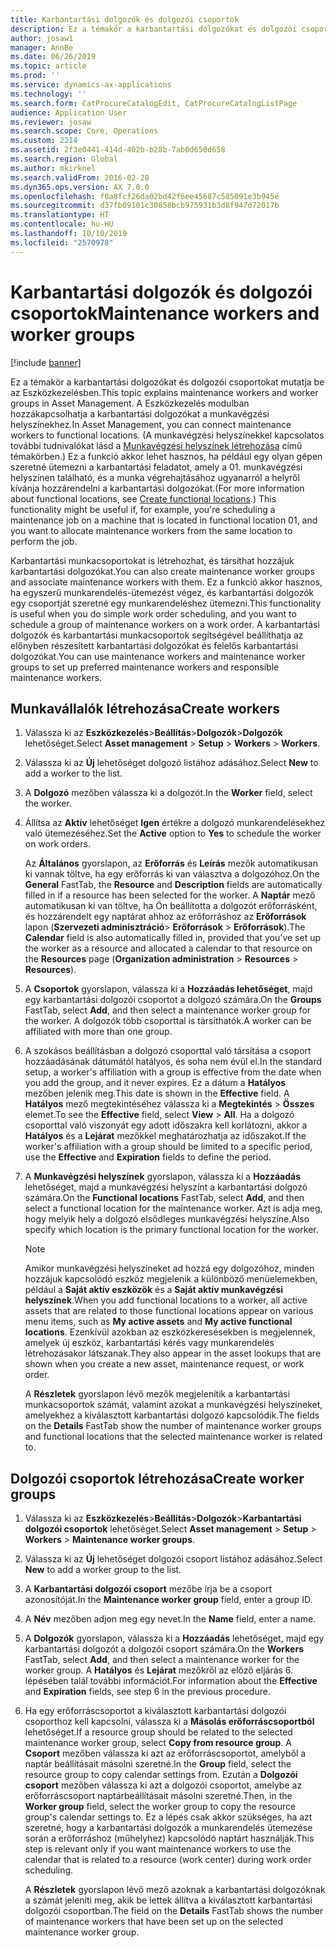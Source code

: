 ```yaml
---
title: Karbantartási dolgozók és dolgozói csoportok
description: Ez a témakör a karbantartási dolgozókat és dolgozói csoportokat mutatja be az Eszközkezelésben.
author: josaw1
manager: AnnBe
ms.date: 06/26/2019
ms.topic: article
ms.prod: ''
ms.service: dynamics-ax-applications
ms.technology: ''
ms.search.form: CatProcureCatalogEdit, CatProcureCatalogListPage
audience: Application User
ms.reviewer: josaw
ms.search.scope: Core, Operations
ms.custom: 2214
ms.assetid: 2f3e0441-414d-402b-b28b-7ab0d650d658
ms.search.region: Global
ms.author: mkirknel
ms.search.validFrom: 2016-02-28
ms.dyn365.ops.version: AX 7.0.0
ms.openlocfilehash: f0a8fcf26da02bd42f6ee45687c585091e3b945e
ms.sourcegitcommit: d37fb09101c30858bcb975931b3d8f947d72017b
ms.translationtype: HT
ms.contentlocale: hu-HU
ms.lasthandoff: 10/10/2019
ms.locfileid: "2570978"
---
```

# <a name="maintenance-workers-and-worker-groups"></a><span data-ttu-id="44785-103">Karbantartási dolgozók és dolgozói csoportok</span><span class="sxs-lookup"><span data-stu-id="44785-103">Maintenance workers and worker groups</span></span>

[!include [banner](../../includes/banner.md)]

 

<span data-ttu-id="44785-104">Ez a témakör a karbantartási dolgozókat és dolgozói csoportokat mutatja be az Eszközkezelésben.</span><span class="sxs-lookup"><span data-stu-id="44785-104">This topic explains maintenance workers and worker groups in Asset Management.</span></span> <span data-ttu-id="44785-105">A Eszközkezelés modulban hozzákapcsolhatja a karbantartási dolgozókat a munkavégzési helyszínekhez.</span><span class="sxs-lookup"><span data-stu-id="44785-105">In Asset Management, you can connect maintenance workers to functional locations.</span></span> <span data-ttu-id="44785-106">(A munkavégzési helyszínekkel kapcsolatos további tudnivalókat lásd a [Munkavégzési helyszínek létrehozása](../functional-locations/create-functional-locations.md) című témakörben.) Ez a funkció akkor lehet hasznos, ha például egy olyan gépen szeretné ütemezni a karbantartási feladatot, amely a 01. munkavégzési helyszínen található, és a munka végrehajtásához ugyanarról a helyről kívánja hozzárendelni a karbantartási dolgozókat.</span><span class="sxs-lookup"><span data-stu-id="44785-106">(For more information about functional locations, see [Create functional locations](../functional-locations/create-functional-locations.md).) This functionality might be useful if, for example, you're scheduling a maintenance job on a machine that is located in functional location 01, and you want to allocate maintenance workers from the same location to perform the job.</span></span>

<span data-ttu-id="44785-107">Karbantartási munkacsoportokat is létrehozhat, és társíthat hozzájuk karbantartási dolgozókat.</span><span class="sxs-lookup"><span data-stu-id="44785-107">You can also create maintenance worker groups and associate maintenance workers with them.</span></span> <span data-ttu-id="44785-108">Ez a funkció akkor hasznos, ha egyszerű munkarendelés-ütemezést végez, és karbantartási dolgozók egy csoportját szeretné egy munkarendeléshez ütemezni.</span><span class="sxs-lookup"><span data-stu-id="44785-108">This functionality is useful when you do simple work order scheduling, and you want to schedule a group of maintenance workers on a work order.</span></span> <span data-ttu-id="44785-109">A karbantartási dolgozók és karbantartási munkacsoportok segítségével beállíthatja az előnyben részesített karbantartási dolgozókat és felelős karbantartási dolgozókat.</span><span class="sxs-lookup"><span data-stu-id="44785-109">You can use maintenance workers and maintenance worker groups to set up preferred maintenance workers and responsible maintenance workers.</span></span> 


## <a name="create-workers"></a><span data-ttu-id="44785-110">Munkavállalók létrehozása</span><span class="sxs-lookup"><span data-stu-id="44785-110">Create workers</span></span>

1. <span data-ttu-id="44785-111">Válassza ki az **Eszközkezelés**\>**Beállítás**\>**Dolgozók**\>**Dolgozók**  lehetőséget.</span><span class="sxs-lookup"><span data-stu-id="44785-111">Select **Asset management** \> **Setup** \> **Workers** \> **Workers**.</span></span>
2. <span data-ttu-id="44785-112">Válassza ki az **Új** lehetőséget dolgozó listához adásához.</span><span class="sxs-lookup"><span data-stu-id="44785-112">Select **New** to add a worker to the list.</span></span>
3. <span data-ttu-id="44785-113">A **Dolgozó** mezőben válassza ki a dolgozót.</span><span class="sxs-lookup"><span data-stu-id="44785-113">In the **Worker** field, select the worker.</span></span>
4. <span data-ttu-id="44785-114">Állítsa az **Aktív** lehetőséget **Igen** értékre a dolgozó munkarendelésekhez való ütemezéséhez.</span><span class="sxs-lookup"><span data-stu-id="44785-114">Set the **Active** option to **Yes** to schedule the worker on work orders.</span></span>

    <span data-ttu-id="44785-115">Az **Általános** gyorslapon, az **Erőforrás** és **Leírás** mezők automatikusan ki vannak töltve, ha egy erőforrás ki van választva a dolgozóhoz.</span><span class="sxs-lookup"><span data-stu-id="44785-115">On the **General** FastTab, the **Resource** and **Description** fields are automatically filled in if a resource has been selected for the worker.</span></span> <span data-ttu-id="44785-116">A **Naptár** mező automatikusan ki van töltve, ha Ön beállította a dolgozót erőforrásként, és hozzárendelt egy naptárat ahhoz az erőforráshoz az **Erőforrások** lapon (**Szervezeti adminisztráció**\> **Erőforrások** \> **Erőforrások**).</span><span class="sxs-lookup"><span data-stu-id="44785-116">The **Calendar** field is also automatically filled in, provided that you've set up the worker as a resource and allocated a calendar to that resource on the **Resources** page (**Organization administration** \> **Resources** \> **Resources**).</span></span>

5. <span data-ttu-id="44785-117">A **Csoportok** gyorslapon, válassza ki a **Hozzáadás lehetőséget**, majd egy karbantartási dolgozói csoportot a dolgozó számára.</span><span class="sxs-lookup"><span data-stu-id="44785-117">On the **Groups** FastTab, select **Add**, and then select a maintenance worker group for the worker.</span></span> <span data-ttu-id="44785-118">A dolgozók több csoporttal is társíthatók.</span><span class="sxs-lookup"><span data-stu-id="44785-118">A worker can be affiliated with more than one group.</span></span>
6. <span data-ttu-id="44785-119">A szokásos beállításban a dolgozó csoporttal való társítása a csoport hozzáadásának dátumától hatályos, és soha nem évül el.</span><span class="sxs-lookup"><span data-stu-id="44785-119">In the standard setup, a worker's affiliation with a group is effective from the date when you add the group, and it never expires.</span></span> <span data-ttu-id="44785-120">Ez a dátum a **Hatályos** mezőben jelenik meg.</span><span class="sxs-lookup"><span data-stu-id="44785-120">This date is shown in the **Effective** field.</span></span> <span data-ttu-id="44785-121">A **Hatályos** mező megtekintéséhez válassza ki a **Megtekintés** \> **Összes** elemet.</span><span class="sxs-lookup"><span data-stu-id="44785-121">To see the **Effective** field, select **View** \> **All**.</span></span> <span data-ttu-id="44785-122">Ha a dolgozó csoporttal való viszonyát egy adott időszakra kell korlátozni, akkor a **Hatályos** és a **Lejárat** mezőkkel meghatározhatja az időszakot.</span><span class="sxs-lookup"><span data-stu-id="44785-122">If the worker's affiliation with a group should be limited to a specific period, use the **Effective** and **Expiration** fields to define the period.</span></span>
7. <span data-ttu-id="44785-123">A **Munkavégzési helyszínek** gyorslapon, válassza ki a **Hozzáadás** lehetőséget, majd a munkavégzési helyszínt a karbantartási dolgozó számára.</span><span class="sxs-lookup"><span data-stu-id="44785-123">On the **Functional locations** FastTab, select **Add**, and then select a functional location for the maintenance worker.</span></span> <span data-ttu-id="44785-124">Azt is adja meg, hogy melyik hely a dolgozó elsődleges munkavégzési helyszíne.</span><span class="sxs-lookup"><span data-stu-id="44785-124">Also specify which location is the primary functional location for the worker.</span></span>

    > [!NOTE]
    > <span data-ttu-id="44785-125">Amikor munkavégzési helyszíneket ad hozzá egy dolgozóhoz, minden hozzájuk kapcsolódó eszköz megjelenik a különböző menüelemekben, például a **Saját aktív eszközök** és a **Saját aktív munkavégzési helyszínek**.</span><span class="sxs-lookup"><span data-stu-id="44785-125">When you add functional locations to a worker, all active assets that are related to those functional locations appear on various menu items, such as **My active assets** and **My active functional locations**.</span></span> <span data-ttu-id="44785-126">Ezenkívül azokban az eszközkeresésekben is megjelennek, amelyek új eszköz, karbantartási kérés vagy munkarendelés létrehozásakor látszanak.</span><span class="sxs-lookup"><span data-stu-id="44785-126">They also appear in the asset lookups that are shown when you create a new asset, maintenance request, or work order.</span></span>

    <span data-ttu-id="44785-127">A **Részletek** gyorslapon lévő mezők megjelenítik a karbantartási munkacsoportok számát, valamint azokat a munkavégzési helyszíneket, amelyekhez a kiválasztott karbantartási dolgozó kapcsolódik.</span><span class="sxs-lookup"><span data-stu-id="44785-127">The fields on the **Details** FastTab show the number of maintenance worker groups and functional locations that the selected maintenance worker is related to.</span></span>

## <a name="create-worker-groups"></a><span data-ttu-id="44785-128">Dolgozói csoportok létrehozása</span><span class="sxs-lookup"><span data-stu-id="44785-128">Create worker groups</span></span>

1. <span data-ttu-id="44785-129">Válassza ki az **Eszközkezelés**\>**Beállítás**\>**Dolgozók**\>**Karbantartási dolgozói csoportok** lehetőséget.</span><span class="sxs-lookup"><span data-stu-id="44785-129">Select **Asset management** \> **Setup** \> **Workers** \> **Maintenance worker groups**.</span></span>
2. <span data-ttu-id="44785-130">Válassza ki az **Új** lehetőséget dolgozói csoport listához adásához.</span><span class="sxs-lookup"><span data-stu-id="44785-130">Select **New** to add a worker group to the list.</span></span>
3. <span data-ttu-id="44785-131">A **Karbantartási dolgozói csoport** mezőbe írja be a csoport azonosítóját.</span><span class="sxs-lookup"><span data-stu-id="44785-131">In the **Maintenance worker group** field, enter a group ID.</span></span>
4. <span data-ttu-id="44785-132">A **Név** mezőben adjon meg egy nevet.</span><span class="sxs-lookup"><span data-stu-id="44785-132">In the **Name** field, enter a name.</span></span>
5. <span data-ttu-id="44785-133">A **Dolgozók** gyorslapon, válassza ki a **Hozzáadás** lehetőséget, majd egy karbantartási dolgozót a dolgozói csoport számára.</span><span class="sxs-lookup"><span data-stu-id="44785-133">On the **Workers** FastTab, select **Add**, and then select a maintenance worker for the worker group.</span></span> <span data-ttu-id="44785-134">A **Hatályos** és **Lejárat** mezőkről az előző eljárás 6. lépésében talál további információt.</span><span class="sxs-lookup"><span data-stu-id="44785-134">For information about the **Effective** and **Expiration** fields, see step 6 in the previous procedure.</span></span>
6. <span data-ttu-id="44785-135">Ha egy erőforráscsoportot a kiválasztott karbantartási dolgozói csoporthoz kell kapcsolni, válassza ki a **Másolás erőforráscsoportból** lehetőséget.</span><span class="sxs-lookup"><span data-stu-id="44785-135">If a resource group should be related to the selected maintenance worker group, select **Copy from resource group**.</span></span> <span data-ttu-id="44785-136">A **Csoport** mezőben válassza ki azt az erőforráscsoportot, amelyből a naptár beállításait másolni szeretné.</span><span class="sxs-lookup"><span data-stu-id="44785-136">In the **Group** field, select the resource group to copy calendar settings from.</span></span> <span data-ttu-id="44785-137">Ezután a **Dolgozói csoport** mezőben válassza ki azt a dolgozói csoportot, amelybe az erőforráscsoport naptárbeállításait másolni szeretné.</span><span class="sxs-lookup"><span data-stu-id="44785-137">Then, in the **Worker group** field, select the worker group to copy the resource group's calendar settings to.</span></span> <span data-ttu-id="44785-138">Ez a lépés csak akkor szükséges, ha azt szeretné, hogy a karbantartási dolgozók a munkarendelés ütemezése során a erőforráshoz (műhelyhez) kapcsolódó naptárt használják.</span><span class="sxs-lookup"><span data-stu-id="44785-138">This step is relevant only if you want maintenance workers to use the calendar that is related to a resource (work center) during work order scheduling.</span></span>

    <span data-ttu-id="44785-139">A **Részletek** gyorslapon lévő mező azoknak a karbantartási dolgozóknak a számát jeleníti meg, akik be lettek állítva a kiválasztott karbantartási dolgozói csoportban.</span><span class="sxs-lookup"><span data-stu-id="44785-139">The field on the **Details** FastTab shows the number of maintenance workers that have been set up on the selected maintenance worker group.</span></span>
